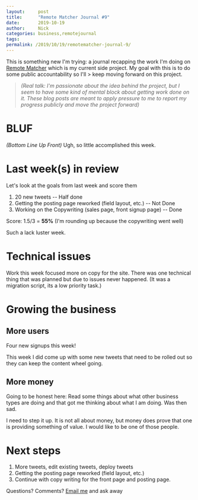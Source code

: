 ```yaml
---
layout:     post
title:      "Remote Matcher Journal #9"
date:       2019-10-19
author:     Nick
categories: business,remotejournal
tags:  
permalink: /2019/10/19/remotematcher-journal-9/
---
```


This is something new I'm trying: a journal recapping the work I'm doing on [Remote Matcher](https://remotematcher.com) which is my current side project. My goal with this is to do some public accountability so I'll > keep moving forward on this project. 

> _(Real talk: I'm passionate about the idea behind the project, but I seem to have some kind of mental block about getting work done on it. These blog posts are meant to apply pressure to me to report my progress publicly and move the project forward)_

# BLUF
_(Bottom Line Up Front)_
Ugh, so little accomplished this week.

# Last week(s) in review
Let's look at the goals from last week and score them

1. 20 new tweets -- Half done
2. Getting the posting page reworked (field layout, etc.) -- Not Done
3. Working on the Copywriting (sales page, front signup page) -- Done

Score: 1.5/3 = **55%** (I'm rounding up because the copywriting went well)

Such a lack luster week.

# Technical issues
Work this week focused more on copy for the site. There was one technical thing that was planned but due to issues never happened. (It was a migration script, its a low priority task.)

# Growing the business

## More users
Four new signups this week!

This week I did come up with some new tweets that need to be rolled out so they can keep the content wheel going.

## More money
Going to be honest here: Read some things about what other business types are doing and that got me thinking about what I am doing. Was then sad.

I need to step it up. It is not all about money, but money does prove that one is providing something of value. I would like to be one of those people.

# Next steps
1. More tweets, edit existing tweets, deploy tweets
2. Getting the posting page reworked (field layout, etc.)
3. Continue with copy writing for the front page and posting page.


Questions? Comments? [Email me](mailto:nick@ironboundsoftware.com) and ask away
